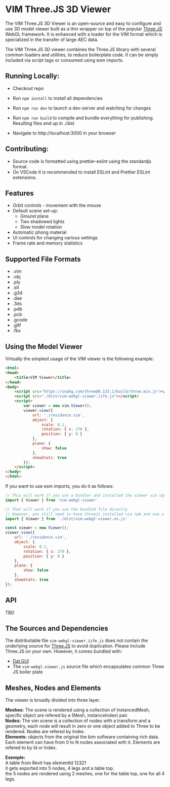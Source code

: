 # VIM Three.JS 3D Viewer 

The VIM Three.JS 3D Viewer is an open-source and easy to configure and use 3D model viewer built as a thin wrapper on top of the popular 
[Three.JS](https://threejs.org) WebGL framework. It is enhanced with a loader for the VIM format which is specialized in 
the transfer of large AEC data. 

The VIM Three.JS 3D viewer combines the Three.JS library with several common loaders and utilities, to reduce boilerplate code. It can be simply included via script tags or consumed using esm imports.


## Running Locally:

* Checkout repo
* Run `npm install` to install all dependencies
* Run `npm run dev` to launch a dev-server and watching for changes
* Run `npm run build` to compile and bundle everything for publishing. Resulting files end up in ./dist

* Navigate to http://localhost:3000 in your browser

## Contributing:
* Source code is formatted using prettier-eslint using the standardjs format.
* On VSCode it is recommended to install ESLint and Prettier ESLint extensions.

## Features 

* Orbit controls - movement with the mouse
* Default scene set-up:
    * Ground plane 
    * Two shadowed lights 
    * Slow model rotation 
* Automatic phong material 
* UI controls for changing various settings 
* Frame rate and memory statistics 

## Supported File Formats 

* .vim
* .obj
* .ply
* .stl 
* .g3d
* .dae 
* .3ds
* .pdb
* .pcb
* .gcode
* .gltf 
* .fbx

## Using the Model Viewer 

Virtually the simplest usage of the VIM viewer is the following example: 

```html
<html>
<head>
    <title>VIM Viewer</title>
</head>
<body>
    <script src="https://unpkg.com/three@0.133.1/build/three.min.js"></script>
    <script src="./dist/vim-webgl-viewer.iife.js"></script>
    <script>
        var viewer = new vim.Viewer();
        viewer.view({
            url: './residence.vim',
            object: {
                scale: 0.1,
                rotation: { x: 270 },
                position: { y: 0 }
            },
            plane: {
                show: false
            },
            showStats: true
        });
    </script> 
</body>
</html>

```

If you want to use esm imports, you do it as follows:

```js
// This will work if you use a bundler and installed the viewer via npm
import { Viewer } from 'vim-webgl-viewer'

// That will work if you use the bundled file directly
// However, you still need to have threejs installed via npm and use a bundler
import { Viewer } from './dist/vim-webgl-viewer.es.js'

const viewer = new Viewer();
viewer.view({
    url: './residence.vim',
    object: {
        scale: 0.1,
        rotation: { x: 270 },
        position: { y: 0 }
    },
    plane: {
        show: false
    },
    showStats: true
});
```

## API

TBD


## The Sources and Dependencies

The distributable file `vim-webgl-viewer.iife.js` does not contain the underlying source for [Three.JS](https://threejs.org) to avoid duplication. Please include Three.JS on your own. However, it comes bundled with:

* [Dat.GUI](https://github.com/dataarts/dat.gui)
* The `vim-webgl-viewer.js` source file which encapsulates common Three JS boiler plate

## Meshes, Nodes and Elements  
The viewer is broadly divided into three layer.  

**Meshes:** The scene is rendered using a collection of InstancedMesh, specific object are refered by a (Mesh, instanceIndex) pair.  
**Nodes:** The vim scene is a collection of nodes with a transform and a geometry, each node will result in zero or one object added to Three to be rendered. Nodes are refered by Index.  
**Elements:** objects from the original the bim software containing rich data. Each element can have from 0 to N nodes associated with it. Elements are refered to by Id or Index.  

**Exemple:**  
A table from Revit has elementId 12321  
it gets exported into 5 nodes, 4 legs and a table top.  
the 5 nodes are rendered using 2 meshes, one for the table top, one for all 4 legs.  



